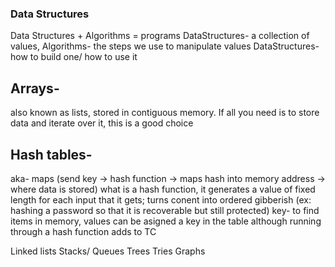
### Data Structures
Data Structures + Algorithms = programs
DataStructures- a collection of values, Algorithms- the steps we use to manipulate values
DataStructures- how to build one/ how to use it

## Arrays- 
also known as lists, stored in contiguous memory. If all you need is to store data and iterate over it, this is a good choice

## Hash tables- 
aka- maps (send key -> hash function -> maps hash into memory address -> where data is stored) 
what is a hash function, it generates a value of fixed length for each input that it gets; turns conent into ordered gibberish (ex: hashing a password so that it is recoverable but still protected)
key- to find items in memory, values can be asigned a key in the table although running through a hash function adds to TC


Linked lists
Stacks/ Queues
Trees
Tries
Graphs
